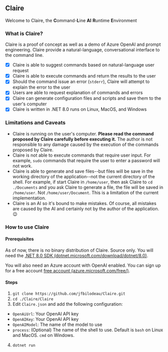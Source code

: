 ## Claire

Welcome to Claire, the **C**ommand-**L**ine **AI** **R**untime **E**nvironment

### What is Claire?

Claire is a proof of concept as well as a demo of Azure OpenAI and prompt engineering. Claire provide a natural-language, conversational interface to the command line.
- [x] Claire is able to suggest commands based on natural-language user request
- [x] Claire is able to execute commands and return the results to the user
- [x] Should the command issue an error (`stderr`), Claire will attempt to explain the error to the user
- [x] Users are able to request explanation of commands and errors
- [x] Claire can generate configuration files and scripts and save them to the user's computer
- [x] Claire is written in .NET 8.0 runs on Linux, MacOS, and Windows

### Limitations and Caveats

- Claire is running on the user's computer. **Please read the command proposed by Claire carefully before executing it.** The author is not responsible to any damage caused by the execution of the commands proposed by Claire.
- Claire is not able to execute commands that require user input. For example, `sudo` commands that require the user to enter a password will not work.
- Claire is able to generate and save files--but files will be save in the working directory of the application--not the current directory of the shell. For example, if start Claire in `/home/user`, then ask Claire to `cd ./Documents` and you ask Claire to generate a file, the file will be saved in `/home/user`. Not `/home/user/Document`. This is a limitation of the current implementation.
- Claire is an AI so it's bound to make mistakes. Of course, all mistakes are caused by the AI and certainly not by the author of the application. 😉

### How to use Claire

#### Prerequisites
As of now, there is no binary distribution of Claire. Source only. You will need the [.NET 8.0 SDK (dotnet.microsoft.com/download/dotnet/8.0)](https://dotnet.microsoft.com/download/dotnet/8.0). 

You will also need an Azure account with OpenAI enabled. You can sign up for a free account [free account (azure.microsoft.com/free/)](https://azure.microsoft.com/free/).

#### Steps
1. `git clone https://github.com/jfbilodeau/Claire.git`
2. `cd ./Claire/Claire`
3. Edit `Claire.json` and add the following configuration:
 - `OpenAiUrl`: Your OpenAI API key
 - `OpenAIKey`: Your OpenAI API key
 - `OpenAIModel`: The name of the model to use
 - `process`: (Optional) The name of the shell to use. Default is `bash` on Linux and MacOS. `cmd` on Windows.
4. `dotnet run`

